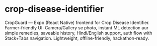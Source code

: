 # crop-disease-identifier
CropGuard — Expo (React Native) frontend for Crop Disease Identifier. Farmer-friendly UI: Camera/Gallery se photo, instant ML detection aur simple remedies, saveable history, Hindi/English support, auth flow with Stack+Tabs navigation. Lightweight, offline-friendly, hackathon-ready.
